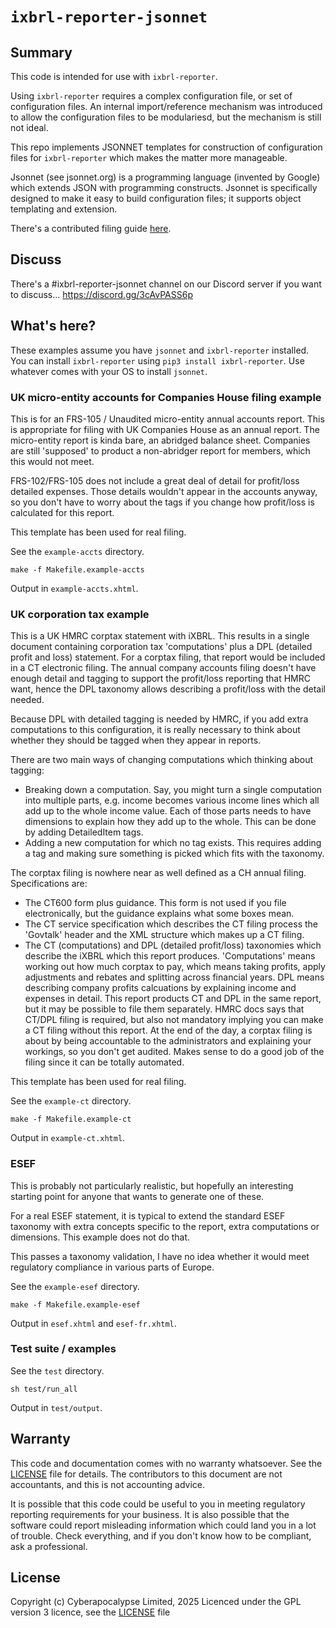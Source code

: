 
# `ixbrl-reporter-jsonnet`

## Summary

This code is intended for use with `ixbrl-reporter`.

Using `ixbrl-reporter` requires a complex configuration file, or set of
configuration files.  An internal import/reference mechanism was introduced
to allow the configuration files to be modulariesd, but the mechanism is
still not ideal.

This repo implements JSONNET templates for construction of configuration
files for `ixbrl-reporter` which makes the matter more manageable.

Jsonnet (see jsonnet.org) is a programming language (invented by Google)
which extends JSON with programming constructs.  Jsonnet is specifically
designed to make it easy to build configuration files; it supports object
templating and extension.

There's a contributed filing guide [here](docs/README.filing.md).

## Discuss

There's a #ixbrl-reporter-jsonnet channel on our Discord server if you want
to discuss... https://discord.gg/3cAvPASS6p

## What's here?

These examples assume you have `jsonnet` and `ixbrl-reporter` installed.
You can install `ixbrl-reporter` using `pip3 install ixbrl-reporter`.
Use whatever comes with your OS to install `jsonnet`.

### UK micro-entity accounts for Companies House filing example

This is for an FRS-105 / Unaudited micro-entity annual accounts report.
This is appropriate for filing with UK Companies House as an annual report.
The micro-entity report is kinda bare, an abridged balance sheet.  Companies
are still 'supposed' to product a non-abridger report for members, which
this would not meet.

FRS-102/FRS-105 does not include a great deal of detail for profit/loss
detailed expenses.  Those details wouldn't appear in the accounts anyway, so
you don't have to worry about the tags if you change how profit/loss is
calculated for this report.

This template has been used for real filing.

See the `example-accts` directory.

```
make -f Makefile.example-accts
```

Output in `example-accts.xhtml`.

### UK corporation tax example

This is a UK HMRC corptax statement with iXBRL.  This results in a single
document containing corporation tax 'computations' plus a DPL (detailed
profit and loss) statement.  For a corptax filing, that report would be
included in a CT electronic filing.  The annual company accounts filing
doesn't have enough detail and tagging to support the profit/loss reporting
that HMRC want, hence the DPL taxonomy allows describing a profit/loss with
the detail needed.

Because DPL with detailed tagging is needed by HMRC, if you add extra
computations to this configuration, it is really necessary to think about
whether they should be tagged when they appear in reports.

There are two main ways of changing computations which thinking about
tagging:
- Breaking down a computation.  Say, you might turn a single
  computation into multiple parts, e.g. income becomes various income
  lines which all add up to the whole income value.  Each of those parts
  needs to have dimensions to explain how they add up to the whole.
  This can be done by adding DetailedItem tags.
- Adding a new computation for which no tag exists.  This requires
  adding a tag and making sure something is picked which fits with the
  taxonomy.

The corptax filing is nowhere near as well defined as a CH annual filing.
Specifications are:
- The CT600 form plus guidance.  This form is not used if you file
  electronically, but the guidance explains what some boxes mean.
- The CT service specification which describes the CT filing process
  the 'Govtalk' header and the XML structure which makes up a CT filing.
- The CT (computations) and DPL (detailed profit/loss) taxonomies which
  describe the iXBRL which this report produces.  'Computations' means
  working out how much corptax to pay, which means taking profits,
  apply adjustments and rebates and splitting across financial years.
  DPL means describing company profits calcuations by explaining
  income and expenses in detail.  This report products CT and DPL in the
  same report, but it may be possible to file them separately.
  HMRC docs says that CT/DPL filing is required, but also not mandatory
  implying you can make a CT filing without this report.  At the end of
  the day, a corptax filing is about by being accountable to the
  administrators and explaining your workings, so you don't get audited.
  Makes sense to do a good job of the filing since it can be totally
  automated.

This template has been used for real filing.

See the `example-ct` directory.

```
make -f Makefile.example-ct
```

Output in `example-ct.xhtml`.

### ESEF

This is probably not particularly realistic, but hopefully an interesting
starting point for anyone that wants to generate one of these.

For a real ESEF statement, it is typical to extend the standard ESEF
taxonomy with extra concepts specific to the report, extra
computations or dimensions.  This example does not do that.

This passes a taxonomy validation, I have no idea whether it would meet
regulatory compliance in various parts of Europe.

See the `example-esef` directory.

```
make -f Makefile.example-esef
```

Output in `esef.xhtml` and `esef-fr.xhtml`.

### Test suite / examples

See the `test` directory.

```
sh test/run_all
```

Output in `test/output`.

## Warranty

This code and documentation comes with no warranty whatsoever.  See the
[LICENSE](../LICENSE) file for details.  The contributors to this document are
not accountants, and this is not accounting advice.

It is possible that this code could be useful to you in meeting regulatory
reporting requirements for your business.  It is also possible that the
software could report misleading information which could land you in a lot of
trouble.  Check everything, and if you don't know how to be compliant, ask a
professional.

## License

Copyright (c) Cyberapocalypse Limited, 2025
Licenced under the GPL version 3 licence, see the [LICENSE](LICENCE) file

